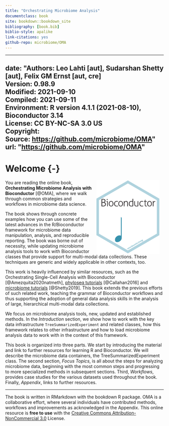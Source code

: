 ```yaml
--- 
title: "Orchestrating Microbiome Analysis"
documentclass: book
site: bookdown::bookdown_site
bibliography: [book.bib]
biblio-style: apalike
link-citations: yes
github-repo: microbiome/OMA
---
```




---
date: "**Authors:** Leo Lahti [aut], Sudarshan Shetty [aut], Felix GM Ernst [aut, cre]<br/>
  **Version:** 0.98.9<br/>
  **Modified:** 2021-09-10<br/>
  **Compiled:** 2021-09-11<br/>
  **Environment:** R version 4.1.1 (2021-08-10), Bioconductor 3.14<br/>
  **License:** CC BY-NC-SA 3.0 US<br/>
  **Copyright:** <br/>
  **Source:** https://github.com/microbiome/OMA"
url: "https://github.com/microbiome/OMA"
---

# Welcome {-}


<a href="https://bioconductor.org"><img src="https://github.com/Bioconductor/BiocStickers/raw/master/Bioconductor/Bioconductor-serial.gif" width="200" alt="Bioconductor Sticker" align="right" style="margin: 0 1em 0 1em" /></a>


You are reading the online book, **Orchestrating Microbiome Analysis
with Bioconductor** [@OMA], where we walk through common strategies and
workflows in microbiome data science.

The book shows through concrete examples how you can use some of the
latest advances in the R/Bioconductor framework for microbiome data
manipulation, analysis, and reproducible reporting. The book was borne
out of necessity, while updating microbiome analysis tools to work
with Bioconductor classes that provide support for multi-modal data
collections. These techniques are generic and widely applicable in
other contexts, too.

This work is heavily influenced by similar resources, such as the
Orchestrating Single-Cell Analysis with Bioconductor [@Amezquita2020natmeth],
[phyloseq tutorials](http://joey711.github.io/phyloseq/tutorials-index) [@Callahan2016] and
[microbiome tutorials](https://microbiome.github.io/tutorials/) [@Shetty2019].
This book extends the previous efforts of such related work, teaching the grammar
of Bioconductor workflows and thus supporting the
adoption of general data analysis skills in the analysis of large,
hierarchical multi-modal data collections.

We focus on microbiome analysis tools, new, updated and established methods.
In the *Introduction* section, we show how to work with the key data 
infrastructure `TreeSummarizedExperiment` and related classes, how this 
framework relates to other infrastructure and how to load microbiome analysis 
data to work with in the context of this framework.

This book is organized into three parts. We start by introducing the
material and link to further resources for learning R and
Bioconductor. We will describe the microbiome data containers, the
TreeSummarizedExperiment class. The second section, *Focus Topics*, is
all about the steps for analyzing microbiome data, beginning with the
most common steps and progressing to more specialized methods in
subsequent sections. Third, *Workflows*, provides case studies for the
various datasets used throughout the book. Finally, *Appendix*, links
to further resources.


--------------

The book is written in RMarkdown with the bookdown R package. OMA is a
collaborative effort, where several individuals have contributed
methods, workflows and improvements as acknowledged in the Appendix.
This online resource is **free to use** with the [Creative Commons
Attribution-NonCommercial
3.0](https://creativecommons.org/licenses/by-nc/3.0/us/) License.




<script type="text/javascript">
// This block adds image to the front page
title=document.getElementById('header');
title.innerHTML = title.innerHTML + 

'<img src="https://user-images.githubusercontent.com/60338854/128359392\
-6feef8df-30e9-4ea0-ae3b-4bb619d746ed.png" alt="Microbiome" width="50%"/>' +

'<p style="font-size:12px">Figure source: Moreno-Indias <i>et al</i>. (2021) \
<a href="https://doi.org/10.3389/fmicb.2021.635781">Statistical and \
Machine Learning Techniques in Human Microbiome Studies: Contemporary \
Challenges and Solutions</a>. Frontiers in Microbiology 12:11.</p>'
</script>
